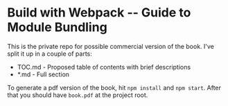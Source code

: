 # Build with Webpack -- Guide to Module Bundling

This is the private repo for possible commercial version of the book. I've split it up in a couple of parts:

* TOC.md - Proposed table of contents with brief descriptions
* <section>*.md - Full section

To generate a pdf version of the book, hit `npm install` and `npm start`. After that you should have `book.pdf` at the project root.
